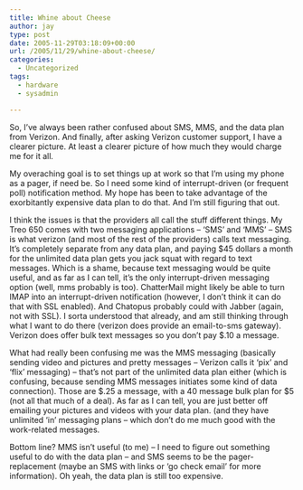 ```yaml
---
title: Whine about Cheese
author: jay
type: post
date: 2005-11-29T03:18:09+00:00
url: /2005/11/29/whine-about-cheese/
categories:
  - Uncategorized
tags:
  - hardware
  - sysadmin

---
```

So, I’ve always been rather confused about SMS, MMS, and the data plan from Verizon. And finally, after asking Verizon customer support, I have a clearer picture. At least a clearer picture of how much they would charge me for it all.

My overaching goal is to set things up at work so that I’m using my phone as a pager, if need be. So I need some kind of interrupt-driven (or frequent poll) notification method. My hope has been to take advantage of the exorbitantly expensive data plan to do that. And I’m still figuring that out.

I think the issues is that the providers all call the stuff different things. My Treo 650 comes with two messaging applications &#8211; ‘SMS’ and ‘MMS’ &#8211; SMS is what verizon (and most of the rest of the providers) calls text messaging. It’s completely separate from any data plan, and paying $45 dollars a month for the unlimited data plan gets you jack squat with regard to text messages. Which is a shame, because text messaging would be quite useful, and as far as I can tell, it’s the only interrupt-driven messaging option (well, mms probably is too). ChatterMail might likely be able to turn IMAP into an interrupt-driven notification (however, I don’t think it can do that with SSL enabled). And Chatopus probably could with Jabber (again, not with SSL). I sorta understood that already, and am still thinking through what I want to do there (verizon does provide an email-to-sms gateway). Verizon does offer bulk text messages so you don’t pay $.10 a message.

What had really been confusing me was the MMS messaging (basically sending video and pictures and pretty messages &#8211; Verizon calls it ‘pix’ and ‘flix’ messaging) &#8211; that’s not part of the unlimited data plan either (which is confusing, because sending MMS messages initiates some kind of data connection). Those are $.25 a message, with a 40 message bulk plan for $5 (not all that much of a deal). As far as I can tell, you are just better off emailing your pictures and videos with your data plan. (and they have unlimited ‘in’ messaging plans &#8211; which don’t do me much good with the work-related messages.

Bottom line? MMS isn’t useful (to me) &#8211; I need to figure out something useful to do with the data plan &#8211; and SMS seems to be the pager-replacement (maybe an SMS with links or ‘go check email’ for more information). Oh yeah, the data plan is still too expensive.
